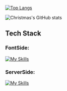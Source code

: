 [![Top Langs](https://github-readme-stats.vercel.app/api/top-langs/?username=sqddk)](https://github.com/sqddk/github-readme-stats)

![Christmas's GitHub stats](https://github-readme-stats.vercel.app/api?username=sqddk&show_icons=true&theme=light)

## Tech Stack
### FontSide:
[![My Skills](https://skillicons.dev/icons?i=html,css,js,androidstudio&theme=light)](https://skillicons.dev)
### ServerSide:
[![My Skills](https://skillicons.dev/icons?i=java,spring,nodejs,gradle,mysql,redis,nginx&theme=light)](https://skillicons.dev)
